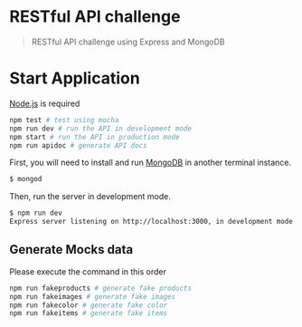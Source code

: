 # RESTful API challenge
> RESTful API challenge using Express and MongoDB

# Start Application
[Node.js](https://nodejs.org/) is required

```bash
npm test # test using mocha
npm run dev # run the API in development mode
npm start # run the API in production mode
npm run apidoc # generate API docs
```
First, you will need to install and run [MongoDB](https://www.mongodb.com/) in another terminal instance.

```bash
$ mongod
```

Then, run the server in development mode.

```bash
$ npm run dev
Express server listening on http://localhost:3000, in development mode
```

## Generate Mocks data
Please execute the command in this order
```bash
npm run fakeproducts # generate fake products
npm run fakeimages # generate fake images
npm run fakecolor # generate fake color
npm run fakeitems # generate fake items
```

